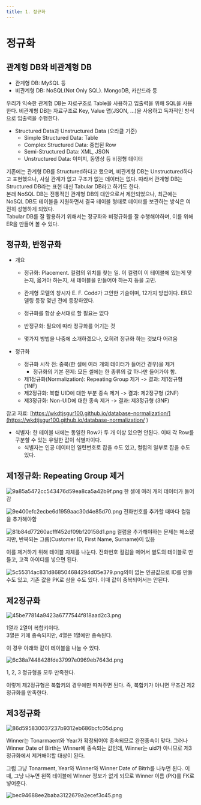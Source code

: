 ```yaml
---
title: 1. 정규화
---
```


# 정규화

## 관계형 DB와 비관계형 DB
- 관계형 DB: MySQL 등
- 비관계형 DB: NoSQL(Not Only SQL). MongoDB, 카산드라 등

우리가 익숙한 관계형 DB는 자료구조로 Table을 사용하고 입출력을 위해 SQL을 사용한다. 비관계형 DB는 자료구조로 Key, Value 맵(JSON, ...)을 사용하고 독자적인 방식으로 입출력을 수행한다.

- Structured Data과 Unstructured Data (오라클 기준)
    - Simple Structured Data: Table
    - Complex Structured Data: 중첩된 Row
    - Semi-Structured Data: XML, JSON
    - Unstructured Data: 이미지, 동영상 등 비정형 데이터

기존에는 관계형 DB를 Structured하다고 했으며, 비관계형 DB는 Unstructured하다고 표현했으나, 사실 관계가 없고 구조가 없는 데이터는 없다. 따라서 관계형 DB는 Structured DB라는 표현 대신 Tabular DB라고 하기도 한다.  
본래 NoSQL DB는 전통적인 관계형 DB의 대안으로서 제안되었으나, 최근에는 NoSQL DB도 테이블을 지원하면서 결국 테이블 형태로 데이터를 보관하는 방식은 여전히 성행하게 되었다.  
Tabular DB를 잘 활용하기 위해서는 정규화와 비정규화를 잘 수행해야하며, 이를 위해 ER을 만들어 볼 수 있다.

## 정규화, 반정규화
- 개요
    - 정규화: Placement. 컬럼의 위치를 찾는 일. 이 컬럼이 이 테이블에 있는게 맞는지, 옮겨야 하는지, 새 테이블을 만들어야 하는지 등을 고민.
    - 관계형 모델의 창시자 E. F. Codd가 고안한 기술이며, 12가지 방법이다. ER모델링 등장 몇년 전에 등장하였다.
    - 정규화를 항상 순서대로 할 필요는 없다

    - 반정규화: 필요에 따라 정규화를 어기는 것
    - 몇가지 방법을 나중에 소개하겠으나, 오히려 정규화 하는 것보다 어려움

- 정규화
    - 정규화 시작 전: 중복(한 셀에 여러 개의 데이터가 들어간 경우)을 제거
        - 정규화의 기본 전제: 모든 셀에는 한 종류의 값 하나만 들어가야 함.
    - 제1정규화(Normalization): Repeating Group 제거 -> 결과: 제1정규형 (1NF)
    - 제2정규화: 복합 UID에 대한 부분 종속 제거 -> 결과: 제2정규형 (2NF)
    - 제3정규화: Non-UID에 대한 종속 제거 -> 결과: 제3정규형 (3NF)

참고 자료: [https://wkdtjsgur100.github.io/database-normalization/](https://wkdtjsgur100.github.io/database-normalization/
)

- 식별자: 한 테이블 내에는 동일한 Row가 두 개 이상 있으면 안된다. 이때 각 Row를 구분할 수 있는 유일한 값이 식별자이다.
    - 식별자는 인공 데이터인 일련번호로 잡을 수도 있고, 컬럼의 일부로 잡을 수도 있다.


## 제1정규화: Repeating Group 제거

![9a85a5472cc543476d59ea8ca5a42b9f.png](Assets/9a85a5472cc543476d59ea8ca5a42b9f.png)
한 셀에 여러 개의 데이터가 들어감

![9e400efc2ecbe6d1959aac30d4e85d70.png](Assets/9e400efc2ecbe6d1959aac30d4e85d70.png)
전화번호를 추가할 때마다 컬럼을 추가해야함

![81b84d77260acfff452df09bf20158d1.png](Assets/81b84d77260acfff452df09bf20158d1.png)
컬럼을 추가해야하는 문제는 해소됐지만, 반복되는 그룹(Customer ID, First Name, Surname)이 있음

이를 제거하기 위해 테이블 자체를 나눈다. 전화번호 컬럼을 떼어서 별도의 테이블로 만들고, 고객 아이디를 넣으면 된다.

![5c55314ac831d868504684294d05e379.png](Assets/5c55314ac831d868504684294d05e379.png "5c55314ac831d868504684294d05e379.png")의미 없는 인공값으로 ID를 만들 수도 있고, 기존 값을 PK로 삼을 수도 있다. 이때 값이 중복되어서는 안된다. 


## 제2정규화
![45be77814a9423a6777544f818aad2c3.png](Assets/45be77814a9423a6777544f818aad2c3.png)

1열과 2열이 복합키이다.  
3열은 키에 종속되지만, 4열은 1열에만 종속된다.

이 경우 아래와 같이 테이블을 나눌 수 있다.

![6c38a7448428fde37997e0969eb7643d.png](Assets/6c38a7448428fde37997e0969eb7643d.png)

1, 2, 3 정규형을 모두 만족한다.

이렇게 제2정규형은 복합키의 경우에만 따져주면 된다. 즉, 복합키가 아니면 무조건 제2정규화를 만족한다.

## 제3정규화

![86d595830037237b9312eb686bcfc05d.png](Assets/86d595830037237b9312eb686bcfc05d.png)

Winner는 Tonarmaent와 Year가 확정되어야 종속되므로 완전종속이 맞다. 그러나 Winner Date of Birth는 Winner에 종속되는 값인데, Winner는 uid가 아니므로 제3정규화에서 제거해야할 대상이 된다.

그럼 그냥 Tonarment, Year와 Winner와 Winner Date of Bitrh를 나누면 된다. 이때, 그냥 나누면 왼쪽 테이블에 WInner 정보가 없게 되므로 Winner 이름 (PK)를 FK로 넣어준다.

![bec94688ee2baba3122679a2ecef3c45.png](Assets/bec94688ee2baba3122679a2ecef3c45.png)

